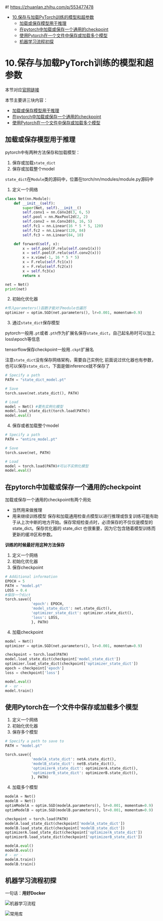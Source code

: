 #! https://zhuanlan.zhihu.com/p/553477478
- [10.保存与加载PyTorch训练的模型和超参数](#10保存与加载pytorch训练的模型和超参数)
  - [加载或保存模型用于推理](#加载或保存模型用于推理)
  - [在pytorch中加载或保存一个通用的checkpoint](#在pytorch中加载或保存一个通用的checkpoint)
  - [使用Pytorch在一个文件中保存或加载多个模型](#使用pytorch在一个文件中保存或加载多个模型)
  - [机器学习流程初探](#机器学习流程初探)

# 10.保存与加载PyTorch训练的模型和超参数

本节对应[官网链接](https://pytorch.org/tutorials/recipes/recipes/saving_and_loading_models_for_inference.html)

本节主要讲三块内容：
- [加载或保存模型用于推理](https://pytorch.org/tutorials/recipes/recipes/saving_and_loading_models_for_inference.html)
- [在pytorch中加载或保存一个通用的checkpoint](https://pytorch.org/tutorials/recipes/recipes/saving_and_loading_a_general_checkpoint.html)
- [使用Pytorch在一个文件中保存或加载多个模型](https://pytorch.org/tutorials/recipes/recipes/saving_multiple_models_in_one_file.html)

## 加载或保存模型用于推理
pytorch中有两种方法保存和加载模型：
1. 保存或加载`state_dict`
2. 保存或加载整个model

`state_dict`在`Module`类的源码中，位置在torch/nn/modules/module.py源码中

1. 定义一个网络
```python
class Net(nn.Module):
    def __init__(self):
        super(Net, self).__init__()
        self.conv1 = nn.Conv2d(3, 6, 5)
        self.pool = nn.MaxPool2d(2, 2)
        self.conv2 = nn.Conv2d(6, 16, 5)
        self.fc1 = nn.Linear(16 * 5 * 5, 120)
        self.fc2 = nn.Linear(120, 84)
        self.fc3 = nn.Linear(84, 10)

    def forward(self, x):
        x = self.pool(F.relu(self.conv1(x)))
        x = self.pool(F.relu(self.conv2(x)))
        x = x.view(-1, 16 * 5 * 5)
        x = F.relu(self.fc1(x))
        x = F.relu(self.fc2(x))
        x = self.fc3(x)
        return x

net = Net()
print(net)
```

2. 初始化优化器
```python
#传入parameters()函数才能对子module也遍历
optimizer = optim.SGD(net.parameters(), lr=0.001, momentum=0.9)
```

3. 通过`state_dict`保存模型

pytorch一般用`.pt`或者`.pth`作为扩展名保存`state_dict`，自己起名称时可以加上loss\epoch等信息

tensorflow保存checkpoint一般用`.ckpt`扩展名

注意`state_dict`没有保存网络架构，需要自己实例化
前面说过优化器也有参数，也可以保存`state_dict`，下面是做inference就不保存了
```python
# Specify a path
PATH = "state_dict_model.pt"

# Save
torch.save(net.state_dict(), PATH)

# Load
model = Net() #要先实例化模型
model.load_state_dict(torch.load(PATH))
model.eval()
```

4. 保存或者加载整个model

```python
# Specify a path
PATH = "entire_model.pt"

# Save
torch.save(net, PATH)

# Load
model = torch.load(PATH)#可以不实例化模型
model.eval()
```

## 在pytorch中加载或保存一个通用的checkpoint
加载或保存一个通用的checkpoint有两个用处
- 当然用来做推理
- 用来继续训练模型
保存和加载通用检查点模型以进行推理或恢复训练可能有助于从上次中断的地方开始。保存常规检查点时，必须保存的不仅仅是模型的 state_dict。保存优化器的 state_dict 也很重要，因为它包含随着模型训练而更新的缓冲区和参数。

**训练的时候最好用这种方法保存**

1. 定义一个网络
2. 初始化优化器
3. 保存checkpoint

```python
# Additional information
EPOCH = 5
PATH = "model.pt"
LOSS = 0.4
#保存一个dict
torch.save({
            'epoch': EPOCH,
            'model_state_dict': net.state_dict(),
            'optimizer_state_dict': optimizer.state_dict(),
            'loss': LOSS,
            }, PATH)
```

4. 加载checkpoint

```python
model = Net()
optimizer = optim.SGD(net.parameters(), lr=0.001, momentum=0.9)

checkpoint = torch.load(PATH)
model.load_state_dict(checkpoint['model_state_dict'])
optimizer.load_state_dict(checkpoint['optimizer_state_dict'])
epoch = checkpoint['epoch']
loss = checkpoint['loss']

model.eval()
# - or -
model.train()
```

## 使用Pytorch在一个文件中保存或加载多个模型

1. 定义一个网络
2. 初始化优化器
3. 保存多个模型

```python
# Specify a path to save to
PATH = "model.pt"

torch.save({
            'modelA_state_dict': netA.state_dict(),
            'modelB_state_dict': netB.state_dict(),
            'optimizerA_state_dict': optimizerA.state_dict(),
            'optimizerB_state_dict': optimizerB.state_dict(),
            }, PATH)
```

4. 加载多个模型

```python
modelA = Net()
modelB = Net()
optimModelA = optim.SGD(modelA.parameters(), lr=0.001, momentum=0.9)
optimModelB = optim.SGD(modelB.parameters(), lr=0.001, momentum=0.9)

checkpoint = torch.load(PATH)
modelA.load_state_dict(checkpoint['modelA_state_dict'])
modelB.load_state_dict(checkpoint['modelB_state_dict'])
optimizerA.load_state_dict(checkpoint['optimizerA_state_dict'])
optimizerB.load_state_dict(checkpoint['optimizerB_state_dict'])

modelA.eval()
modelB.eval()
# - or -
modelA.train()
modelB.train()
```

## 机器学习流程初探

一句话：**用好Docker**

![机器学习流程](https://pic4.zhimg.com/80/v2-23972b61f323455be99c51efa041ff2a.png)

![常用库](https://pic4.zhimg.com/80/v2-611e44b365f725bac406914e7c5fbd90.png)
